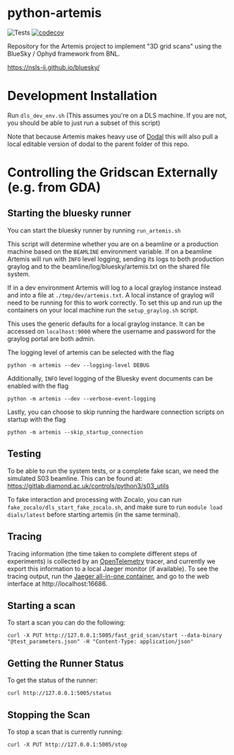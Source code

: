 # python-artemis
![Tests](https://github.com/DiamondLightSource/python-artemis/actions/workflows/code.yml/badge.svg) [![codecov](https://codecov.io/gh/DiamondLightSource/python-artemis/branch/main/graph/badge.svg?token=00Ww81MHe8)](https://codecov.io/gh/DiamondLightSource/python-artemis)

Repository for the Artemis project to implement "3D grid scans" using the BlueSky / Ophyd framework from BNL. 

https://nsls-ii.github.io/bluesky/


Development Installation
=================

Run `dls_dev_env.sh` (This assumes you're on a DLS machine. If you are not, you should be able to just run a subset of this script)

Note that because Artemis makes heavy use of [Dodal](https://github.com/DiamondLightSource/dodal) this will also pull a local editable version of dodal to the parent folder of this repo.

Controlling the Gridscan Externally (e.g. from GDA)
=====================

Starting the bluesky runner
-------------------------
You can start the bluesky runner by running `run_artemis.sh`

This script will determine whether you are on a beamline or a production machine based on the `BEAMLINE` environment variable.  If on a beamline Artemis will run with `INFO` level logging, sending its logs to both production graylog and to the beamline/log/bluesky/artemis.txt on the shared file system.

If in a dev environment Artemis will log to a local graylog instance instead and into a file at `./tmp/dev/artemis.txt`. A local instance of graylog will need to be running for this to work correctly. To set this up and run up the containers on your local machine run the `setup_graylog.sh` script.

This uses the generic defaults for a local graylog instance. It can be accessed on `localhost:9000` where the username and password for the graylog portal are both admin.

The logging level of artemis can be selected with the flag
```
python -m artemis --dev --logging-level DEBUG
```

Additionally, `INFO` level logging of the Bluesky event documents can be enabled with the flag
```
python -m artemis --dev --verbose-event-logging
```

Lastly, you can choose to skip running the hardware connection scripts on startup with the flag
```
python -m artemis --skip_startup_connection
```

Testing
--------------
To be able to run the system tests, or a complete fake scan, we need the simulated S03 beamline. This can be found at: https://gitlab.diamond.ac.uk/controls/python3/s03_utils

To fake interaction and processing with Zocalo, you can run `fake_zocalo/dls_start_fake_zocalo.sh`, and make sure to run `module load dials/latest` before starting artemis (in the same terminal).

Tracing
--------------

Tracing information (the time taken to complete different steps of experiments) is collected by an [OpenTelemetry](https://opentelemetry.io/) tracer, and currently we export this information to a local Jaeger monitor (if available). To see the tracing output, run the [Jaeger all-in-one container](https://www.jaegertracing.io/docs/1.6/getting-started/), and go to the web interface at http://localhost:16686. 


Starting a scan
--------------

To start a scan you can do the following:
```
curl -X PUT http://127.0.0.1:5005/fast_grid_scan/start --data-binary "@test_parameters.json" -H "Content-Type: application/json"
```

Getting the Runner Status
------------------------

To get the status of the runner:
```
curl http://127.0.0.1:5005/status
```

Stopping the Scan
-----------------

To stop a scan that is currently running:
```
curl -X PUT http://127.0.0.1:5005/stop

```

